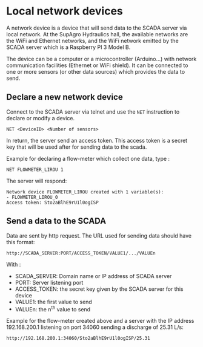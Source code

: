 # Local network devices

A network device is a device that will send data to the SCADA server via local network. At the SupAgro Hydraulics hall, the available networks are the WiFi and Ethernet networks, and the WiFi network emitted by the SCADA server which is a Raspberry PI 3 Model B.

The device can be a computer or a microcontroller (Arduino...) with network communication facilities (Ethernet or WiFi shield). It can be connected to one or more sensors (or other data sources) which provides the data to send.

## Declare a new network device

Connect to the SCADA server via telnet and use the `NET` instruction to declare or modify a device.

    NET <DeviceID> <Number of sensors>

In return, the server send an access token. This access token is a secret key that will be used after for sending data to the scada.

Example for declaring a flow-meter which collect one data, type :

    NET FLOWMETER_LIROU 1

The server will respond:

    Network device FLOWMETER_LIROU created with 1 variable(s):
    - FLOWMETER_LIROU_0
    Access token: Sto2aBlhE9rU1l0ogISP

## Send a data to the SCADA

Data are sent by http request. The URL used for sending data should have this format:

    http://SCADA_SERVER:PORT/ACCESS_TOKEN/VALUE1/.../VALUEn

With :

- SCADA_SERVER: Domain name or IP address of SCADA server
- PORT: Server listening port
- ACCESS_TOKEN: the secret key given by the SCADA server for this device
- VALUE1: the first value to send
- VALUEn: the n<sup>th</sup> value to send

Example for the flow-meter created above and a server with the IP address 192.168.200.1 listening on port 34060 sending a discharge of 25.31 L/s:

    http://192.168.200.1:34060/Sto2aBlhE9rU1l0ogISP/25.31


